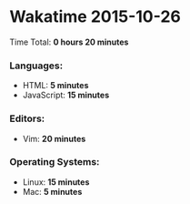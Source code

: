 # Wakatime 2015-10-26

Time Total: **0 hours 20 minutes**

### Languages:
- HTML: **5 minutes** 
- JavaScript: **15 minutes** 

### Editors:
- Vim: **20 minutes** 

### Operating Systems:
- Linux: **15 minutes** 
- Mac: **5 minutes** 

